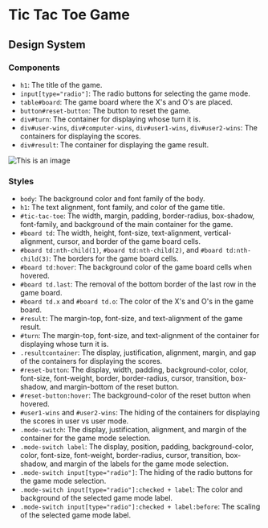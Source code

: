 # Tic Tac Toe Game

## Design System

### Components

- `h1`: The title of the game.
- `input[type="radio"]`: The radio buttons for selecting the game mode.
- `table#board`: The game board where the X's and O's are placed.
- `button#reset-button`: The button to reset the game.
- `div#turn`: The container for displaying whose turn it is.
- `div#user-wins`, `div#computer-wins`, `div#user1-wins`, `div#user2-wins`: The containers for displaying the scores.
- `div#result`: The container for displaying the game result.

![This is an image](https://myoctocat.com/assets/images/base-octocat.svg)

### Styles

- `body`: The background color and font family of the body.
- `h1`: The text alignment, font family, and color of the game title.
- `#tic-tac-toe`: The width, margin, padding, border-radius, box-shadow, font-family, and background of the main container for the game.
- `#board td`: The width, height, font-size, text-alignment, vertical-alignment, cursor, and border of the game board cells.
- `#board td:nth-child(1)`, `#board td:nth-child(2)`, and `#board td:nth-child(3)`: The borders for the game board cells.
- `#board td:hover`: The background color of the game board cells when hovered.
- `#board td.last`: The removal of the bottom border of the last row in the game board.
- `#board td.x` and `#board td.o`: The color of the X's and O's in the game board.
- `#result`: The margin-top, font-size, and text-alignment of the game result.
- `#turn`: The margin-top, font-size, and text-alignment of the container for displaying whose turn it is.
- `.resultcontainer`: The display, justification, alignment, margin, and gap of the containers for displaying the scores.
- `#reset-button`: The display, width, padding, background-color, color, font-size, font-weight, border, border-radius, cursor, transition, box-shadow, and margin-bottom of the reset button.
- `#reset-button:hover`: The background-color of the reset button when hovered.
- `#user1-wins` and `#user2-wins`: The hiding of the containers for displaying the scores in user vs user mode.
- `.mode-switch`: The display, justification, alignment, and margin of the container for the game mode selection.
- `.mode-switch label`: The display, position, padding, background-color, color, font-size, font-weight, border-radius, cursor, transition, box-shadow, and margin of the labels for the game mode selection.
- `.mode-switch input[type="radio"]`: The hiding of the radio buttons for the game mode selection.
- `.mode-switch input[type="radio"]:checked + label`: The color and background of the selected game mode label.
- `.mode-switch input[type="radio"]:checked + label:before`: The scaling of the selected game mode label.
